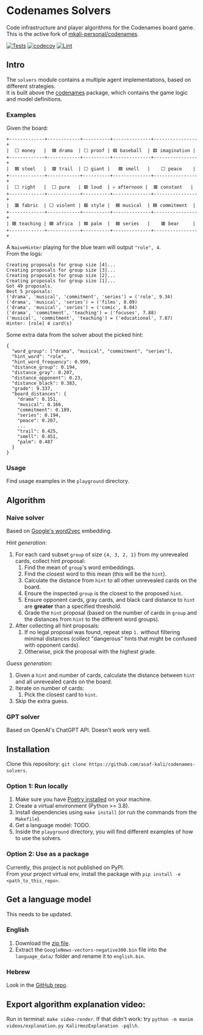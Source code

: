 # Codenames Solvers

Code infrastructure and player algorithms for the Codenames board game.\
This is the active fork of [mkali-personal/codenames](https://github.com/mkali-personal/codenames).

[![Tests](https://github.com/asaf-kali/codenames-solvers/actions/workflows/tests.yml/badge.svg)](https://github.com/asaf-kali/codenames-solvers/actions/workflows/tests.yml)
[![codecov](https://codecov.io/gh/asaf-kali/codenames-solvers/graph/badge.svg?token=IC3M4G19B6)](https://codecov.io/gh/asaf-kali/codenames-solvers)
[![Lint](https://github.com/asaf-kali/codenames-solvers/actions/workflows/lint.yml/badge.svg)](https://github.com/asaf-kali/codenames-solvers/actions/workflows/lint.yml)

[//]: # ([![Video]&#40;https://github.com/asaf-kali/codenames-solvers/actions/workflows/video.yml/badge.svg&#41;]&#40;https://github.com/asaf-kali/codenames-solvers/actions/workflows/video.yml&#41;)

## Intro
The `solvers` module contains a multiple agent implementations, based on different strategies. \
It is built above the [codenames](https://github.com/asaf-kali/codenames) package, which contains the game logic and model definitions.

### Examples

Given the board:
```
+-------------+------------+----------+--------------+----------------+
|  ‎⬜ money   |  ‎🟦 drama  | ‎⬜ proof | ‎🟥 baseball  | ‎🟥 imagination |
+-------------+------------+----------+--------------+----------------+
|  ‎🟦 steel   |  ‎🟥 trail  | ‎⬜ giant |   ‎🟦 smell   |    ‎⬜ peace    |
+-------------+------------+----------+--------------+----------------+
|  ‎⬜ right   |  ‎⬜ pure   | ‎🟥 loud  | ‎💀 afternoon |  ‎🟥 constant   |
+-------------+------------+----------+--------------+----------------+
|  ‎🟥 fabric  | ‎⬜ violent | ‎🟥 style |  ‎🟦 musical  | ‎🟦 commitment  |
+-------------+------------+----------+--------------+----------------+
| ‎🟦 teaching | ‎🟦 africa  | ‎🟦 palm  |  ‎🟦 series   |    ‎🟥 bear     |
+-------------+------------+----------+--------------+----------------+
```

A `NaiveHinter` playing for the blue team will output `"role", 4`. \
From the logs:
```
Creating proposals for group size [4]...
Creating proposals for group size [3]...
Creating proposals for group size [2]...
Creating proposals for group size [1]...
Got 49 proposals.
Best 5 proposals:
('drama', 'musical', 'commitment', 'series') = ('role', 9.34)
('drama', 'musical', 'series') = ('films', 8.09)
('drama', 'musical', 'series') = ('comic', 8.04)
('drama', 'commitment', 'teaching') = ('focuses', 7.88)
('musical', 'commitment', 'teaching') = ('educational', 7.87)
Hinter: [role] 4 card(s)
```
Some extra data from the solver about the picked hint:
```
{
  "word_group": ["drama", "musical", "commitment", "series"],
  "hint_word": "role",
  "hint_word_frequency": 0.999,
  "distance_group": 0.194,
  "distance_gray": 0.207,
  "distance_opponent": 0.23,
  "distance_black": 0.383,
  "grade": 9.337,
  "board_distances": {
    "drama": 0.151,
    "musical": 0.166,
    "commitment": 0.189,
    "series": 0.194,
    "peace": 0.207,
    ...
    "trail": 0.425,
    "smell": 0.451,
    "palm": 0.487
  }
}
```


### Usage
Find usage examples in the `playground` directory.

## Algorithm

### Naive solver
Based on [Google's word2vec](https://code.google.com/archive/p/word2vec/) embedding.

*Hint generation*:
1. For each card subset `group` of size `{4, 3, 2, 1}` from my unrevealed cards, collect hint proposal:
   1. Find the mean of `group`'s word embeddings.
   2. Find the closest word to this mean (this will be the `hint`).
   3. Calculate the distance from `hint` to all other unrevealed cards on the board.
   4. Ensure the inspected `group` is the closest to the proposed `hint`.
   5. Ensure opponent cards, gray cards, and black card distance to `hint` are **greater** than a specified threshold.
   6. Grade the `hint` proposal (based on the number of cards in `group` and the distances from `hint` to the different word groups).
2. After collecting all hint proposals:
   1. If no legal proposal was found, repeat step `1.` without filtering minimal distances (collect "dangerous" hints that might be confused with opponent cards).
   2. Otherwise, pick the proposal with the highest grade.

*Guess generation*:
1. Given a `hint` and number of cards, calculate the distance between `hint` and all unrevealed cards on the board.
2. Iterate on number of cards:
   1. Pick the closest card to `hint`.
3. Skip the extra guess.

### GPT solver
Based on OpenAI's ChatGPT API. Doesn't work very well.

## Installation
Clone this repository: `git clone https://github.com/asaf-kali/codenames-solvers`.

### Option 1: Run locally
1. Make sure you have [Poetry installed](https://python-poetry.org/docs/#installation) on your machine.
2. Create a virtual environment (Python >= 3.8).
3. Install dependencies using `make install` (or run the commands from the `Makefile`).
4. Get a language model: TODO.
5. Inside the `playground` directory, you will find different examples of how to use the solvers.

### Option 2: Use as a package
Currently, this project is not published on PyPI. \
From your project virtual env, install the package with `pip install -e <path_to_this_repo>`.

## Get a language model
This needs to be updated.

### English

1. Download the [zip file](https://drive.google.com/file/d/0B7XkCwpI5KDYNlNUTTlSS21pQmM/edit?usp=sharing).
2. Extract the `GoogleNews-vectors-negative300.bin` file into the `language_data/`
   folder and rename it to `english.bin`.

### Hebrew

Look in the [GitHub repo](https://github.com/Ronshm/hebrew-word2vec).

## Export algorithm explanation video:
Run in terminal: `make video-render`.
If that didn't work: try `python -m manim videos/explanation.py KalirmozExplanation -pql\h`.
